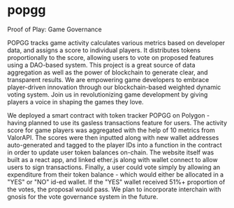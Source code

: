 # popgg
Proof of Play: Game Governance

POPGG tracks game activity calculates various metrics based on developer data, and assigns a score to individual players. It distributes tokens proportionally to the score, allowing users to vote on proposed features using a DAO-based system. This project is a great source of data aggregation as well as the power of blockchain to generate clear, and transparent results. We are empowering game developers to embrace player-driven innovation through our blockchain-based weighted dynamic voting system. Join us in revolutionizing game development by giving players a voice in shaping the games they love.

We deployed a smart contract with token tracker POPGG on Polygon - having planned to use its gasless transactions feature for users. The activity score for game players was aggregated with the help of 10 metrics from ValorAPI. The scores were then inputted along with new wallet addresses auto-generated and tagged to the player IDs into a function in the contract in order to update user token balances on-chain. The website itself was built as a react app, and linked ether.js along with wallet connect to allow users to sign transactions. Finally, a user could vote simply by allowing an expenditure from their token balance - which would either be allocated in a "YES" or "NO" id-ed wallet. If the "YES" wallet received 51%+ proportion of the votes, the proposal would pass. We plan to incorporate interchain with gnosis for the vote governance system in the future. 
